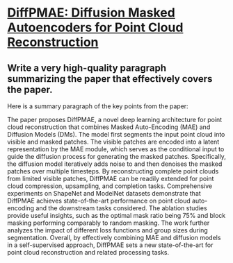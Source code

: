 # [DiffPMAE: Diffusion Masked Autoencoders for Point Cloud Reconstruction](https://arxiv.org/abs/2312.03298)

## Write a very high-quality paragraph summarizing the paper that effectively covers the paper.

 Here is a summary paragraph of the key points from the paper:

The paper proposes DiffPMAE, a novel deep learning architecture for point cloud reconstruction that combines Masked Auto-Encoding (MAE) and Diffusion Models (DMs). The model first segments the input point cloud into visible and masked patches. The visible patches are encoded into a latent representation by the MAE module, which serves as the conditional input to guide the diffusion process for generating the masked patches. Specifically, the diffusion model iteratively adds noise to and then denoises the masked patches over multiple timesteps. By reconstructing complete point clouds from limited visible patches, DiffPMAE can be readily extended for point cloud compression, upsampling, and completion tasks. Comprehensive experiments on ShapeNet and ModelNet datasets demonstrate that DiffPMAE achieves state-of-the-art performance on point cloud auto-encoding and the downstream tasks considered. The ablation studies provide useful insights, such as the optimal mask ratio being 75% and block masking performing comparably to random masking. The work further analyzes the impact of different loss functions and group sizes during segmentation. Overall, by effectively combining MAE and diffusion models in a self-supervised approach, DiffPMAE sets a new state-of-the-art for point cloud reconstruction and related processing tasks.

